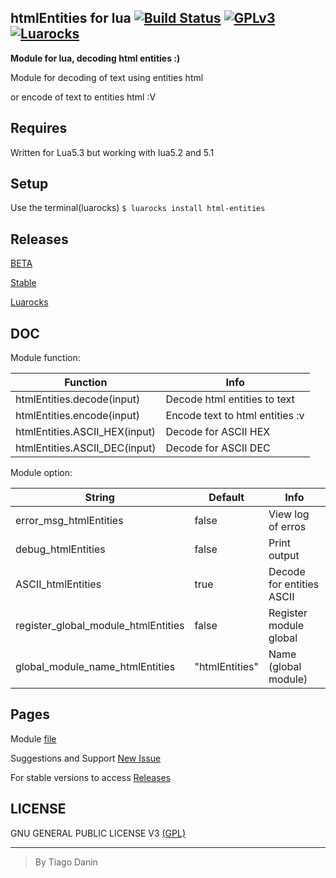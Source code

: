 ## htmlEntities for lua  [![Build Status](https://travis-ci.org/TiagoDanin/htmlEntities-for-lua.svg?branch=master)](https://travis-ci.org/TiagoDanin/htmlEntities-for-lua) [![GPLv3](https://img.shields.io/aur/license/yaourt.svg?maxAge=2592000)](https://github.com/TiagoDanin/htmlEntities-for-lua/blob/master/LICENSE) [![Luarocks](https://img.shields.io/badge/Luarocks-html--entities-yellow.svg)](http://luarocks.org/modules/tiagodanin/html-entities)
**Module for lua, decoding html entities :)**

Module for decoding of text using entities html

or encode of text to entities html :V


## Requires
Written for Lua5.3 but working with lua5.2 and 5.1

## Setup
Use the terminal(luarocks) `$ luarocks install html-entities`

## Releases
[BETA](https://github.com/TiagoDanin/htmlEntities-for-lua/tree/master)

[Stable](https://github.com/TiagoDanin/htmlEntities-for-lua/releases)

[Luarocks](http://luarocks.org/modules/tiagodanin/html-entities)


## DOC
Module function:

Function                      |                            Info |
------------------------------|---------------------------------|
htmlEntities.decode(input)    | Decode html entities to text
htmlEntities.encode(input)    | Encode text to html entities :v
htmlEntities.ASCII_HEX(input) | Decode for ASCII HEX
htmlEntities.ASCII_DEC(input) | Decode for ASCII DEC

Module option:

String                              | Default        | Info                     |
------------------------------------|----------------|--------------------------|
error_msg_htmlEntities              | false          | View log of erros
debug_htmlEntities                  | false          | Print output
ASCII_htmlEntities                  | true           | Decode for entities ASCII
register_global_module_htmlEntities | false          | Register module global
global_module_name_htmlEntities     | "htmlEntities" | Name (global module)


## Pages
Module [file](https://github.com/TiagoDanin/htmlEntities-for-lua/blob/master/src/htmlEntities.lua)

Suggestions and Support [New Issue](https://github.com/TiagoDanin/htmlEntities-for-lua/issues/new)

For stable versions to access [Releases](https://github.com/TiagoDanin/htmlEntities-for-lua/releases)


## LICENSE
GNU GENERAL PUBLIC LICENSE V3 [(GPL)](https://github.com/TiagoDanin/htmlEntities-for-lua/blob/master/LICENSE)

---
> By Tiago Danin
